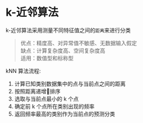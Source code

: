 # k-近邻算法

k-近邻算法采用测量不同特征值之间的`距离`来进行分类  

> 优点：精度高、对异常值不敏感、无数据输入假定  
> 缺点：计算复杂度高、空间复杂度高  
> 适用：数值型和标称型

kNN 算法流程:  

1. 计算已知类别数据集中的点与当前点之间的距离  
2. 按照距离递增排序
3. 选取与当前点最小的 k 个点
4. 确定前 k 个点所在类别出现的频率  
5. 返回频率最高的类别作为当前点的预测分类  

